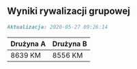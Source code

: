 ## Wyniki rywalizacji grupowej

```markdown
Aktualizacja: 2020-05-27 09:26:14
```

Drużyna A | Drużyna B
------------ | -------------
 8639 KM | 8556 KM
